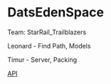 # DatsEdenSpace

Team: StarRail_Trailblazers

Leonard - Find Path, Models

Timur - Server, Packing

[API](https://gamethon.datsteam.dev/datsedenspace/documentation/)

